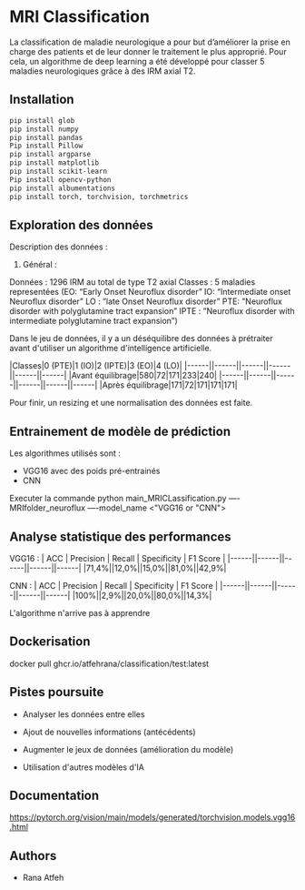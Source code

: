 # MRI Classification

La classification de maladie neurologique a pour but d’améliorer la prise en charge des patients et de leur donner le traitement le plus approprié. Pour cela, un algorithme de deep learning a été développé pour classer 5 maladies neurologiques grâce à des IRM axial T2.

## Installation

```bash
pip install glob
pip install numpy 
pip install pandas
Pip install Pillow
pip install argparse
pip install matplotlib
pip install scikit-learn
Pip install opencv-python
pip install albumentations
pip install torch, torchvision, torchmetrics
```

## Exploration des données 

Description des données :
1. Général :

Données : 1296 IRM au total de type T2 axial
Classes : 5 maladies representées 
(EO: “Early Onset Neuroflux disorder”
IO: “Intermediate onset Neuroflux disorder”
LO : ”late Onset Neuroflux disorder”
PTE: ”Neuroflux disorder with polyglutamine tract expansion”
IPTE : ”Neuroflux disorder with intermediate polyglutamine tract expansion”)

Dans le jeu de données, il y a un déséquilibre des données à prétraiter avant d'utiliser un algorithme d'intelligence artificielle.

|Classes|0 (PTE)|1 (IO)|2 (IPTE)|3 (EO)|4 (LO)|
|------||------||------||------||------||------|
|Avant équilibrage|580|72|171|233|240|
|------||------||------||------||------||------|
|Après équilibrage|171|72|171|171|171|

Pour finir, un resizing et une normalisation des données est faite.

## Entrainement de modèle de prédiction

Les algorithmes utilisés sont :

- VGG16 avec des poids pré-entrainés
- CNN

Executer la commande python main_MRICLassification.py —-MRIfolder_neuroflux <neuroflux MRI folder> —-model_name <"VGG16 or "CNN">

## Analyse statistique des performances
VGG16 :
| ACC | Precision | Recall | Specificity | F1 Score |
|------||------||------||------||------|
|71,4%||12,0%||15,0%||81,0%||42,9%|
  
 CNN :
| ACC | Precision | Recall | Specificity | F1 Score |
|------||------||------||------||------|
|100%||2,9%||20,0%||80,0%||14,3%| 
  
L'algorithme n'arrive pas à apprendre

## Dockerisation
  
 docker pull ghcr.io/atfehrana/classification/test:latest 
  

## Pistes poursuite

- Analyser les données entre elles 

- Ajout de nouvelles informations (antécédents)

- Augmenter le jeux de données (amélioration du modèle)

- Utilisation d'autres modèles d'IA

## Documentation

https://pytorch.org/vision/main/models/generated/torchvision.models.vgg16.html

## Authors

- Rana Atfeh

